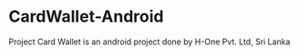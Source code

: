 CardWallet-Android
==================

Project Card Wallet is an android project done by H-One Pvt. Ltd, Sri Lanka
